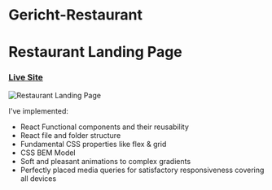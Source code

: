 # Gericht-Restaurant

# Restaurant Landing Page
### [Live Site]([https://restaurante-gerichte.netlify.app/])

![Restaurant Landing Page](https://i.ibb.co/5jxBKpw/image.png)


I've implemented:

- React Functional components and their reusability
- React file and folder structure
- Fundamental CSS properties like flex & grid
- CSS BEM Model
- Soft and pleasant animations to complex gradients
- Perfectly placed media queries for satisfactory responsiveness covering all devices
